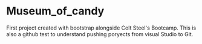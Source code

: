 # Museum_of_candy

First project created with bootstrap alongside Colt Steel's Bootcamp.
This is also a github test to understand pushing poryects from visual Studio to Git.
